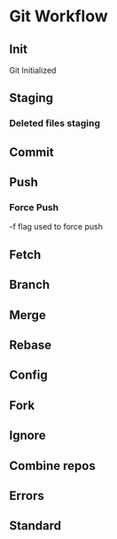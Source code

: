 # Git Workflow

## Init

Git Initialized

## Staging

### Deleted files staging

## Commit

## Push

### Force Push

-f flag used to force push

## Fetch

## Branch

## Merge

## Rebase

## Config

## Fork

## Ignore

## Combine repos

## Errors

## Standard
